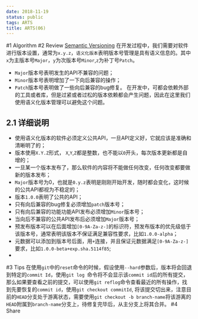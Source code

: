 ```yaml
---
date: 2018-11-19
status: public
tags: ARTS
title: ARTS(06)
---
```

#1 Algorithm
#2 Review
[Semantic Versioning](https://semver.org/)
在开发过程中，我们需要对软件进行版本设置，通常为`x.y.z`，`语义化版本`表明版本号管理是具有语义信息的。其中`x`为主版本号`Major`，`y`为次版本号`Minor`,`z`为补丁号`Patch`。
- `Major`版本号表明发生的API不兼容的问题；
- `Minor`版本号表明增加了一下向后兼容的操作；
- `Patch`版本号表明做了一些向后兼容的bug修复。
在开发中，可都会依赖外部的工具或者库，但是过紧或者过松的版本依赖都会产生问题，因此在这里我们使用语义化版本管理可以避免这个问题。
## 2.1 详细说明
- 使用语义化版本的软件必须定义公共API，一旦API定义好，它就应该是准确和清晰明了的；
- 版本使用`X.Y.Z`形式， `X`,`Y`,`Z`都是整数，也不能以`0`开头，每次版本更新都是自增的；
- 一旦某一个版本发布了，那么软件的内容将不能做任何改变，任何改变都要做新的版本发布；
- `Major`版本号为0，也就是`0.y.z`表明是刚刚开始开发，随时都会变化，这时候的公共API都视为不稳定的；
- 版本`1.0.0`表明了公共的API；
- 只有向后兼容的bug修复必须增加`patch`版本号；
- 只有向后兼容的功能功能API发布必须增加`Minor`版本号；
- 当向后不兼容的公共API发布后必须增加`Major`版本号；
- 预发布版本可以在后面增加`[0-9A-Za-z-]`的标识符，预发布版本的优先级低于该版本号，通常表明该版本不保证满足兼容性要求，比如`1.0.0-alpha`；
- 元数据可以添加到版本号后面，用`+`连接，并且保证元数据满足`[0-9A-Za-z-]`要求，比如`1.0.0-beta+exp.sha.5114f85`;
- 

#3 Tips
在使用`git`中的`reset`命令的时候，假设使用`--hard`参数后，版本将会回退到特定的`commit Id`，使用`git log `命令将不会显示该`commit id`后的所有提交，那么如果要查看之前的提交，可以使用`git reflog`命令查看最近的所有操作，找到先要恢复的`commit id`，使用`git checkout commitId`, 将该提交切出来，注意目前的`HEAD`分支处于游离状态，需要使用`git checkout -b branch-name`将该游离的`HEAD`附属到`branch-name`分支上，待修复完毕后，从主分支上将其合并。
#4 Share
